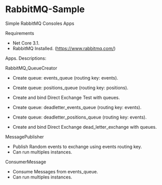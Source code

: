 # RabbitMQ-Sample
Simple RabbitMQ Consoles Apps

Requirements
- Net Core 3.1.
- RabbitMQ Installed. (https://www.rabbitmq.com/)

Apps. Descriptions:

RabbitMQ_QueueCreator
- Create queue: events_queue (routing key: events).
- Create queue: positions_queue (routing key: positions).
- Create and bind Direct Exchange Test with queues.

- Create queue: deadletter_events_queue (routing key: events).
- Create queue: deadletter_positions_queue (routing key: events).
- Create and bind Direct Exchange dead_letter_exchange with queues.

MessagePublisher
- Publish Random events to exchange using events routing key.
- Can run multiples instances.

ConsumerMessage
- Consume Messages from events_queue.
- Can run multiples instances.
